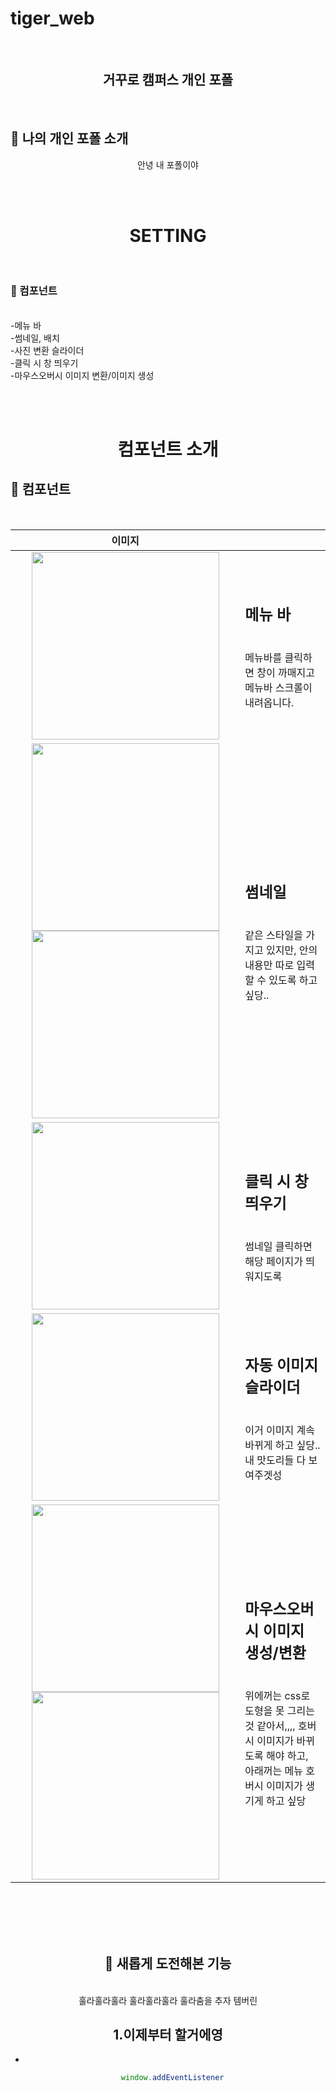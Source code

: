 # tiger_web
<br>

 <h2 align="center">거꾸로 캠퍼스 개인 포폴</h2>

<br>

## 🌱 나의 개인 포폴 소개 

<div align="center">

안녕 내 포폴이야

</div>

</br>

</br>


 <h1 align="center"> SETTING </h1>
<br>


### 📱 컴포넌트

<br>-메뉴 바
<br>-썸네일, 배치
<br>-사진 변환 슬라이더
<br>-클릭 시 창 띄우기
<br>-마우스오버시 이미지 변환/이미지 생성

<br>
<br>

 <h1 align="center"> 컴포넌트 소개 </h1>
 
## 📱 컴포넌트 

<br>

| 이미지 | |
|:-----:|:----|
| <img src="https://user-images.githubusercontent.com/94329609/146097516-e79b1071-9f93-4876-9ded-9b3180451b61.png" width= 300> | <h2>메뉴 바 </h2> <br> 메뉴바를 클릭하면 창이 까매지고 메뉴바 스크롤이 내려옵니다.|
|<img src="https://user-images.githubusercontent.com/94329609/146097867-9a12e359-9eba-42bf-9e8d-a412dab71529.png" width= 300><img src="https://user-images.githubusercontent.com/94329609/146101370-dcb3da98-f791-4ef8-b89c-a684fb4fb44c.png" width= 300> | <h2>썸네일 </h2> <br> 같은 스타일을 가지고 있지만, 안의 내용만 따로 입력할 수 있도록 하고 싶당.. |
|<img src="https://user-images.githubusercontent.com/94329609/146097979-62deafd0-cc32-4b75-92b6-949bc3fb6a66.png" width= 300> | <h2> 클릭 시 창 띄우기</h2> <br> 썸네일 클릭하면 해당 페이지가 띄워지도록 |
|<img src="https://user-images.githubusercontent.com/94329609/146098114-08edeead-df31-4020-a61e-2cd783978d14.png" width= 300> | <h2> 자동 이미지 슬라이더</h2> <br> 이거 이미지 계속 바뀌게 하고 싶당.. 내 맛도리들 다 보여주겟성 |
|<img src="https://user-images.githubusercontent.com/94329609/146098260-e4873d0a-0e57-4c58-9372-171499ec744d.png" width= 300><img src="https://user-images.githubusercontent.com/94329609/146098276-345f4e2d-7392-4df7-a0f7-71f7e5d88584.png" width= 300> | <h2>마우스오버시 이미지 생성/변환 </h2> <br> 위에꺼는 css로 도형을 못 그리는 것 같아서,,,, 호버시 이미지가 바뀌도록 해야 하고, <br>아래꺼는 메뉴 호버시 이미지가 생기게 하고 싶당 |

<div align="center">

<br>

<!-- ### 상세 화면
| 로그인 진입 화면 | 로그인 화면 | 값 오류 화면 |
|:-----:|:----:|:-----:|
| <img src= "https://user-images.githubusercontent.com/37579661/104591758-7c9f9c80-56b0-11eb-8d6e-e3df4472f1f6.png" width=300>| <img src= "https://user-images.githubusercontent.com/37579661/104591980-dacc7f80-56b0-11eb-9146-e9eae41300a3.png" width=300> |<img src= "https://user-images.githubusercontent.com/37579661/104592112-0cdde180-56b1-11eb-9463-1b12542f5acf.png" width=300> | -->

<br>
<br>

<br>

## 🎉 새롭게 도전해본 기능

<br>  훌라훌라훌라 훌라훌라훌라 훌라춤을 추자 템버린


## 1.이제부터 할거에영

-

```js
  window.addEventListener
```
